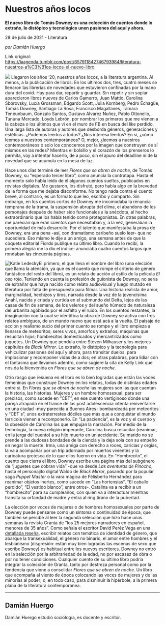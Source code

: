 # Nuestros años locos

**El nuevo libro de Tomás Downey es una colección de cuentos donde lo extraño, lo distópico y tecnológico unen pasiones del aquí y ahora.**

28 de julio de 2021 - Literatura

_por Damián Huergo_

Link original: https://laagenda.tumblr.com/post/657911842746793984/literatura-nuestros-a%C3%B1os-locos-el-nuevo-libro

![](https://64.media.tumblr.com/cc5f2347bd47b727576ee3ec86c04779/1792c9b5d9590abb-42/s500x750/1f21212af4f57a49d37442f1a5b785de49541e18.jpg)
Llegaron los años ‘20, nuestros años locos, a la literatura argentina. Al menos, a la publicación de libros. En los últimos dos, tres, cuatro meses se llenaron las librerías de novedades que estuvieron confinadas por la mano dura del covid. Hay para dar, repartir y guardar. Sin repetir y sin soplar aparecieron libros nuevos de Carlos Gamerro, Juan Mattio, Carolina Sborovsky, Lucía Grossman, Edgardo Scott, Julia Kornberg, Pedro Echagüe, Tomás Downey, Santiago La Rosa, Francisco Magallanes, Tamara Teneunbaum, Gonzalo Santos, Gustavo Alvarez Nuñez, Pablo Ottonello, Tununa Mercado, Loyds Lebrón, por nombrar los primeros que me vienen a la cabeza o los últimos que vi en el muro de FB en busca del like perdido. Una larga lista de autoras y autores que desborda géneros, generaciones y estéticas. ¿Podemos leerlos a todos? ¿Nos interesa leerlos? En sí, ¿cómo leemos a nuestros contemporáneos? O, mejor, ¿leemos a nuestros contemporáneos o solo los conocemos por la imagen que construyen de sí mismos en las redes? Mientras el bolsillo y el corazón de los prenseros lo permita, voy a intentar hacerlo, de a poco, sin el apuro del deadline ni de la novedad que se acumula en la mesa de luz.

Hace unos días terminé de leer *Flores que se abren de noche*, de Tomás Downey, su “esperado tercer libro”, como anuncia la contratapa. Hasta el momento solo había leído de él algunos cuentos sueltos, publicados en revistas digitales. Me gustaron, los disfruté, pero había algo en la brevedad de la forma que me dejaba disconforme. No tengo nada contra el cuento breve, al contrario, es un formato que leo, escribo y comparto. Sin embargo, en los cuentos cortos de Downey me incomodaba la renuncia temprana de la trama, la suspensión abrupta del clima, el abandono de los personajes después de haber sido funcionales a la anécdota, al hecho extraordinario que los había tenido como protagonistas. En otras palabras, me parecían que eran cuentos que necesitaban y, a la vez, generaban la oportunidad de más desarrollo. Por el talento que manifestaba la prosa de Downey, era una pena -así, con dramatismo caribeño suelo leer- que no sucediera. Eso mismo le dije a un amigo, una semana antes de que la coqueta editorial Fiordo publique su último libro. Cuando lo recibí, la primera alegría me la dio el índice: anunciaba cuatro cuentos largos que rondaban las cincuenta páginas.

![Katie Ledecky](https://64.media.tumblr.com/0d6dc475d330b76b8a8a13be15c0e00c/1792c9b5d9590abb-34/s400x600/329f65a1d55a6b04d7ef304436996b16f0b3b52d.jpg)El primero, el que lleva el nombre del libro (una elección que llama la atención, ya que es el cuento que rompe el criterio de género fantástico del resto del libro), es un relato de acción al estilo de la película *El oso rojo*. Teniendo en cuenta la profesión de guionista de Downey, no sería de extrañar que haya nacido como relato audiovisual y luego mutado en literatura por falta de presupuesto para filmar. Una historia realista de amor, marginalidad, hechizos y tiros, narrada desde la voz de la jovencísima Anahí, nacida y criada y curtida en el submundo del Delta, lejos de las casas de fin de semana, de los veleros y del sueño húmedo de naturaleza del urbanita agobiado por el asfalto y el ruido. En los cuentos restantes, la imaginación con la cual se identifica la obra de Downey se activa con tres relatos ambiguos, de un mundo nuevo que está acá a la vuelta. El paisaje de acción y realismo sucio del primer cuento se rompe y el libro empieza a llenarse de meteoritos; seres vivos, amorfos y extraños; máquinas que resucitan hijos; hombrecitos domesticados y mercantilizados como juguetes. Un Downey que pendula entre Steven Milhauser y los mejores capítulos de *Black Mirror*. Lo extraño, lo distópico y la tecnología para vehiculizar pasiones del aquí y ahora, para transitar duelos, para implosionar y recomponer vidas de a dos; en otras palabras, para lidiar con el fantasma que llevamos adentro, como sugiere la cita de Kelly Link que nos da la bienvenida en *Flores que se abren de noche*.

Otro rasgo que resuena en el libro es lo bien logradas que están las voces femeninas que construye Downey en los relatos, todas de distintas edades entre sí. En *Flores que se abren de noche* las mujeres son las que cuentan la historia, las historias. Mujeres y un hombre homosexual, para ser precisos, como sucede en “CET”, en ese cuento vertiginoso donde una pareja atrapada en el trance de las post adolescencia intenta reinventarse en una ciudad -muy parecida a Buenos Aires- bombardeada por meteoritos y “CET´s”, unos extraterrestes dóciles que más que a conquistar el mundo terrícola vienen a recomponerlo. En “La paciencia”, es la voz y el cuerpo y la obsesión de Carolina los que empujan la narración. Por medio de la tecnología, la nueva religión imperante, Carolina busca resucitar (reanimar, en la jerga del cuento) a su hijo muerto en un accidente. Su marido no se prende a las dudosas bondades de la ciencia y la deja sola con su empeño en negar la muerte. Irma, una amiga con derecho a roces, caricias y orgías, la va a acompañar por un trip adornado por muertos vivientes y la caricatura grotesca de lo que ellos fueron en vida. En “Hombrecito”, el cuento que cierra el libro, Downey escribe una página más del subgénero de “juguetes que cobran vida” -que va desde *Las aventuras de Pinocho*, hasta el personajito digital Waldo de *Black Mirror*, pasando por la popular saga *Puppet Master* o la vara mágica de Félisberto Hernández para reanimar objetos inertes, como sucede en “Las hortensias”, “El caballo perdido”, “El vestido blanco”, entre otros-. Catalina va a recibir a un “hombrecito” para su cumpleaños, con quién va a interactuar mientras transita su orfandad de madre y entra al ring tirano de la pubertad.

La elección por voces de mujeres o de hombres homosexuales por parte de Downey puede pensarse como un síntoma o continuidad de época, que también se percibe al leer la segunda selección que hizo hace unas semanas la revista Granta de “los 25 mejores narradores en español, menores de 35 años”. Como señala el escritor David Peréz Vega en una [detallada reseña](https://librujula.publico.es/los-25-mejores-narradores-en-espanol-menores-de-35-anos-segun-granta/), escribir relatos con temática de identidad de género, que abarque la transexualidad, el género no binario, el amor entre hombres y el lesbianismo (disgresión: están muy bien logradas las escenas de sexo que escribe Downey) es habitual entre los nuevos escritores. Downey no entró en la selección por la arbitrariedad de la edad, no por escasez de obra o por no tener condiciones. Cualquier cuento de su último libro podría integrar la colección de Granta, tanto por destreza personal como por la tendencia que viene a consolidar *Flores que se abren de noche*. Un libro que acompaña al viento de época colocando las voces de mujeres y de las minorías al poder; o, en todo caso, para disminuir la hipérbole, a la primera plana de la literatura contemporánea.

  




---

Damián Huergo
-------------

Damián Huergo estudió sociología, es docente y escritor. 

